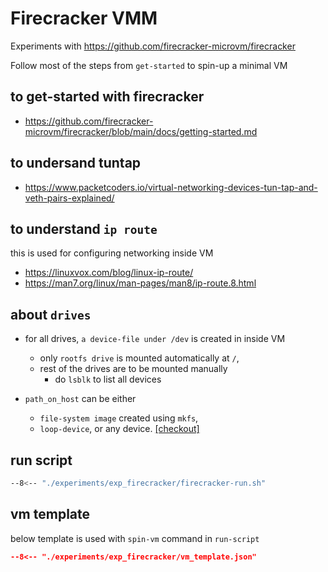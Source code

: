 # Firecracker VMM

Experiments with https://github.com/firecracker-microvm/firecracker


Follow most of the steps from `get-started` to spin-up a minimal VM

## to get-started with firecracker

- https://github.com/firecracker-microvm/firecracker/blob/main/docs/getting-started.md


## to undersand tuntap

- https://www.packetcoders.io/virtual-networking-devices-tun-tap-and-veth-pairs-explained/

##  to understand `ip route`

this is used for configuring networking inside VM

- <https://linuxvox.com/blog/linux-ip-route/>
- <https://man7.org/linux/man-pages/man8/ip-route.8.html>


## about `drives`

- for all drives, `a device-file under /dev` is created in inside VM
    - only `rootfs drive` is mounted automatically at `/`, 
    - rest of the drives are to be mounted manually
        - do `lsblk` to list all devices

- `path_on_host` can be either
    - `file-system image` created using `mkfs`,
    - `loop-device`, or any device. [[checkout]](./loop-device.md)



## run script

```sh linenums="1" title="run.sh"
--8<-- "./experiments/exp_firecracker/firecracker-run.sh"
```

## vm template

below template is used with `spin-vm` command in `run-script`


```json linenums="1" title="vm_template.json"
--8<-- "./experiments/exp_firecracker/vm_template.json"
```
